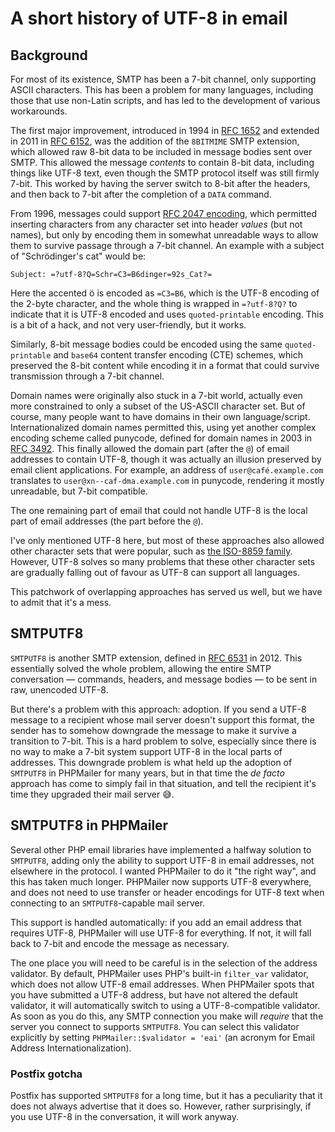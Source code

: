# A short history of UTF-8 in email

## Background

For most of its existence, SMTP has been a 7-bit channel, only supporting ASCII characters. This has been a problem for many languages, including those that use non-Latin scripts, and has led to the development of various workarounds.

The first major improvement, introduced in 1994 in [RFC 1652](https://www.rfc-editor.org/rfc/rfc1652) and extended in 2011 in [RFC 6152](https://www.rfc-editor.org/rfc/rfc6152), was the addition of the `8BITMIME` SMTP extension, which allowed raw 8-bit data to be included in message bodies sent over SMTP.
This allowed the message *contents* to contain 8-bit data, including things like UTF-8 text, even though the SMTP protocol itself was still firmly 7-bit. This worked by having the server switch to 8-bit after the headers, and then back to 7-bit after the completion of a `DATA` command.

From 1996, messages could support [RFC 2047 encoding](https://www.rfc-editor.org/rfc/rfc2047), which permitted inserting characters from any character set into header *values* (but not names), but only by encoding them in somewhat unreadable ways to allow them to survive passage through a 7-bit channel. An example with a subject of "Schrödinger's cat" would be:

```
Subject: =?utf-8?Q=Schr=C3=B6dinger=92s_Cat?=
```

Here the accented ö is encoded as `=C3=B6`, which is the UTF-8 encoding of the 2-byte character, and the whole thing is wrapped in `=?utf-8?Q?` to indicate that it is UTF-8 encoded and uses `quoted-printable` encoding. This is a bit of a hack, and not very user-friendly, but it works.

Similarly, 8-bit message bodies could be encoded using the same `quoted-printable` and `base64` content transfer encoding (CTE) schemes, which preserved the 8-bit content while encoding it in a format that could survive transmission through a 7-bit channel.

Domain names were originally also stuck in a 7-bit world, actually even more constrained to only a subset of the US-ASCII character set. But of course, many people want to have domains in their own language/script. Internationalized domain names permitted this, using yet another complex encoding scheme called punycode, defined for domain names in 2003 in [RFC 3492](https://www.rfc-editor.org/rfc/rfc3492). This finally allowed the domain part (after the `@`) of email addresses to contain UTF-8, though it was actually an illusion preserved by email client applications. For example, an address of
`user@café.example.com` translates to
`user@xn--caf-dma.example.com` in punycode, rendering it mostly unreadable, but 7-bit compatible.

The one remaining part of email that could not handle UTF-8 is the local part of email addresses (the part before the `@`).

I've only mentioned UTF-8 here, but most of these approaches also allowed other character sets that were popular, such as [the ISO-8859 family](https://en.wikipedia.org/wiki/ISO/IEC_8859). However, UTF-8 solves so many problems that these other character sets are gradually falling out of favour as UTF-8 can support all languages.

This patchwork of overlapping approaches has served us well, but we have to admit that it's a mess.

## SMTPUTF8

`SMTPUTF8` is another SMTP extension, defined in [RFC 6531](https://www.rfc-editor.org/rfc/rfc6531) in 2012. This essentially solved the whole problem, allowing the entire SMTP conversation — commands, headers, and message bodies — to be sent in raw, unencoded UTF-8.

But there's a problem with this approach: adoption. If you send a UTF-8 message to a recipient whose mail server doesn't support this format, the sender has to somehow downgrade the message to make it survive a transition to 7-bit. This is a hard problem to solve, especially since there is no way to make a 7-bit system support UTF-8 in the local parts of addresses. This downgrade problem is what held up the adoption of `SMTPUTF8` in PHPMailer for many years, but in that time the *de facto* approach has come to simply fail in that situation, and tell the recipient it's time they upgraded their mail server 😅.

## SMTPUTF8 in PHPMailer

Several other PHP email libraries have implemented a halfway solution to `SMTPUTF8`, adding only the ability to support UTF-8 in email addresses, not elsewhere in the protocol. I wanted PHPMailer to do it "the right way", and this has taken much longer. PHPMailer now supports UTF-8 everywhere, and does not need to use transfer or header encodings for UTF-8 text when connecting to an `SMTPUTF8`-capable mail server.

This support is handled automatically: if you add an email address that requires UTF-8, PHPMailer will use UTF-8 for everything. If not, it will fall back to 7-bit and encode the message as necessary.

The one place you will need to be careful is in the selection of the address validator. By default, PHPMailer uses PHP's built-in `filter_var` validator, which does not allow UTF-8 email addresses. When PHPMailer spots that you have submitted a UTF-8 address, but have not altered the default validator, it will automatically switch to using a UTF-8-compatible validator. As soon as you do this, any SMTP connection you make will *require* that the server you connect to supports `SMTPUTF8`. You can select this validator explicitly by setting `PHPMailer::$validator = 'eai'` (an acronym for Email Address Internationalization).

### Postfix gotcha

Postfix has supported `SMTPUTF8` for a long time, but it has a peculiarity that it does not always advertise that it does so. However, rather surprisingly, if you use UTF-8 in the conversation, it will work anyway.
